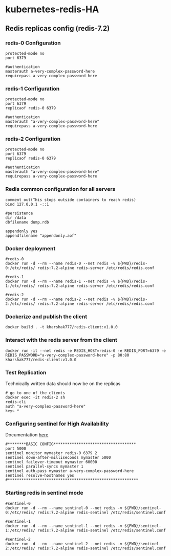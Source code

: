 # kubernetes-redis-HA

## Redis replicas config (redis-7.2)

### redis-0 Configuration

```
protected-mode no
port 6379

#authentication
masterauth a-very-complex-password-here
requirepass a-very-complex-password-here
```
### redis-1 Configuration

```
protected-mode no
port 6379
replicaof redis-0 6379

#authentication
masterauth "a-very-complex-password-here"
requirepass a-very-complex-password-here
```
### redis-2 Configuration

```
protected-mode no
port 6379
replicaof redis-0 6379

#authentication
masterauth "a-very-complex-password-here"
requirepass a-very-complex-password-here
```

### Redis common configuration for all servers
```
comment out(This stops outside containers to reach redis)
bind 127.0.0.1 -::1

#persistence
dir /data
dbfilename dump.rdb

appendonly yes
appendfilename "appendonly.aof"
```

### Docker deployment

```
#redis-0
docker run -d --rm --name redis-0 --net redis -v ${PWD}/redis-0:/etc/redis/ redis:7.2-alpine redis-server /etc/redis/redis.conf

#redis-1
docker run -d --rm --name redis-1 --net redis -v ${PWD}/redis-1:/etc/redis/ redis:7.2-alpine redis-server /etc/redis/redis.conf

#redis-2
docker run -d --rm --name redis-2 --net redis -v ${PWD}/redis-2:/etc/redis/ redis:7.2-alpine redis-server /etc/redis/redis.conf
```

### Dockerize and publish the client
```
docker build . -t kharshak777/redis-client:v1.0.0
```

### Interact with the redis server from the client
```
docker run -it --net redis -e REDIS_HOST=redis-0 -e REDIS_PORT=6379 -e REDIS_PASSWORD="a-very-complex-password-here" -p 80:80 kharshak777/redis-client:v1.0.0
```
### Test Replication

Technically written data should now be on the replicas

```
# go to one of the clients
docker exec -it redis-2 sh
redis-cli
auth "a-very-complex-password-here"
keys *
```

### Configuring sentinel for High Availability

Documentation [here](https://redis.io/topics/sentinel)

```
#********BASIC CONFIG************************************
port 5000
sentinel monitor mymaster redis-0 6379 2
sentinel down-after-milliseconds mymaster 5000
sentinel failover-timeout mymaster 60000
sentinel parallel-syncs mymaster 1
sentinel auth-pass mymaster a-very-complex-password-here
sentinel resolve-hostnames yes
#*********************************************************
```
### Starting redis in sentinel mode
```
#sentinel-0
docker run -d --rm --name sentinel-0 --net redis -v ${PWD}/sentinel-0:/etc/redis/ redis:7.2-alpine redis-sentinel /etc/redis/sentinel.conf

#sentinel-1
docker run -d --rm --name sentinel-1 --net redis -v ${PWD}/sentinel-1:/etc/redis/ redis:7.2-alpine redis-sentinel /etc/redis/sentinel.conf

#sentinel-2
docker run -d --rm --name sentinel-2 --net redis -v ${PWD}/sentinel-2:/etc/redis/ redis:7.2-alpine redis-sentinel /etc/redis/sentinel.conf
```